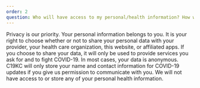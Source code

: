 ```yaml
---
order: 2
question: Who will have access to my personal/health information? How will they use it?
---
```

Privacy is our priority. Your personal information belongs to you. It is your right to choose whether or not to share your personal data with your provider, your health care organization, this website, or affiliated apps. If you choose to share your data, it will only be used to provide services you ask for and to fight COVID-19. In most cases, your data is anonymous. C19KC will only store your name and contact information for COVID-19 updates if you give us permission to communicate with you. We will not have access to or store any of your personal health information.